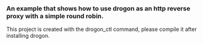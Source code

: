 ### An example that shows how to use drogon as an http reverse proxy with a simple round robin.

This project is created with the drogon_ctl command, please compile it after installing drogon.